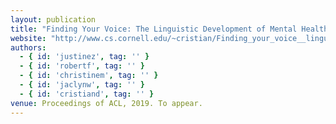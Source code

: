 ```yaml
---
layout: publication
title: "Finding Your Voice: The Linguistic Development of Mental Health Counselors"
website: "http://www.cs.cornell.edu/~cristian/Finding_your_voice__linguistic_development.html" 
authors:
  - { id: 'justinez', tag: '' }
  - { id: 'robertf', tag: '' }
  - { id: 'christinem', tag: '' }
  - { id: 'jaclynw', tag: '' }
  - { id: 'cristiand', tag: '' }
venue: Proceedings of ACL, 2019. To appear.
---
```

